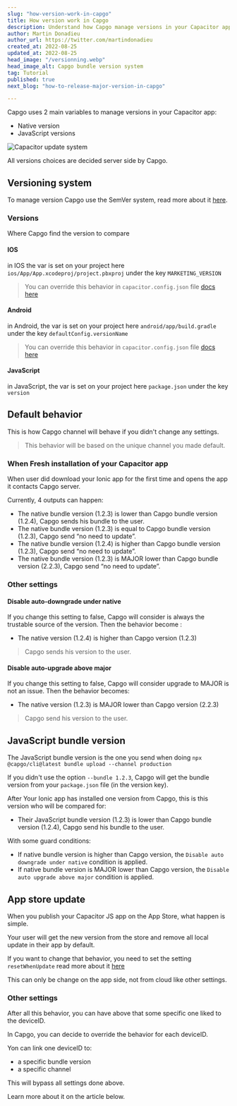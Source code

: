 ```yaml
---
slug: "how-version-work-in-capgo"
title: How version work in Capgo
description: Understand how Capgo manage versions in your Capacitor app, and use it at best. Learn the meaning of major, minor, patch.
author: Martin Donadieu
author_url: https://twitter.com/martindonadieu
created_at: 2022-08-25
updated_at: 2022-08-25
head_image: "/versionning.webp"
head_image_alt: Capgo bundle version system
tag: Tutorial
published: true
next_blog: "how-to-release-major-version-in-capgo"

---
```


Capgo uses 2 main variables to manage versions in your Capacitor app:
  - Native version
  - JavaScript versions


<div class="mx-auto" style="width:100%;">
  <img src="/graph_capgo.webp" alt="Capacitor update system">
</div>

All versions choices are decided server side by Capgo.

## Versioning system

To manage version Capgo use the SemVer system, read more about it [here](https://semver.org/).
### Versions

Where Capgo find the version to compare

#### IOS

  in IOS the var is set on your project here `ios/App/App.xcodeproj/project.pbxproj` under the key `MARKETING_VERSION`
  > You can override this behavior in `capacitor.config.json` file [docs here](https://docs.capgo.app/plugin/auto-update#advanced-settings)

#### Android

  in Android, the var is set on your project here `android/app/build.gradle` under the key `defaultConfig.versionName`
  > You can override this behavior in `capacitor.config.json` file [docs here](https://docs.capgo.app/plugin/auto-update#advanced-settings)
#### JavaScript

  in JavaScript, the var is set on your project here `package.json` under the key `version`

## Default behavior

This is how Capgo channel will behave if you didn't change any settings.

> This behavior will be based on the unique channel you made default.

### When Fresh installation of your Capacitor app
When user did download your Ionic app for the first time and opens the app it contacts Capgo server.

Currently, 4 outputs can happen:
  - The native bundle version (1.2.3) is lower than Capgo bundle version (1.2.4), Capgo sends his bundle to the user.
  - The native bundle version (1.2.3) is equal to Capgo bundle version (1.2.3), Capgo send “no need to update”.
  - The native bundle version (1.2.4) is higher than Capgo bundle version (1.2.3), Capgo send “no need to update”.
  - The native bundle version (1.2.3) is MAJOR lower than Capgo bundle version (2.2.3), Capgo send “no need to update”.

### Other settings

#### Disable auto-downgrade under native

If you change this setting to false, Capgo will consider is always the trustable source of the version.
Then the behavior become :
- The native version (1.2.4) is higher than Capgo version (1.2.3)

> Capgo sends his version to the user.

#### Disable auto-upgrade above major

If you change this setting to false, Capgo will consider upgrade to MAJOR is not an issue.
Then the behavior becomes:
- The native version (1.2.3) is MAJOR lower than Capgo version (2.2.3)

> Capgo send his version to the user.

## JavaScript bundle version

The JavaScript bundle version is the one you send when doing `npx @capgo/cli@latest bundle upload --channel production`

If you didn't use the option `--bundle 1.2.3`, Capgo will get the bundle version from your `package.json` file (in the version key).

After Your Ionic app has installed one version from Capgo, this is this version who will be compared for:
  - Their JavaScript bundle version (1.2.3) is lower than Capgo bundle version (1.2.4), Capgo send his bundle to the user.

With some guard conditions:
  - If native bundle version is higher than Capgo version, the `Disable auto downgrade under native` condition is applied.
  - If native bundle version is MAJOR lower than Capgo version, the `Disable auto upgrade above major` condition is applied.

## App store update

When you publish your Capacitor JS app on the App Store, what happen is simple.

Your user will get the new version from the store and remove all local update in their app by default.

If you want to change that behavior, you need to set the setting `resetWhenUpdate` read more about it [here](https://docs.capgo.app/plugin/api#settings)

This can only be change on the app side, not from cloud like other settings.

### Other settings

After all this behavior, you can have above that some specific one liked to the deviceID.

In Capgo, you can decide to override the behavior for each deviceID.

Yon can link one deviceID to:
  - a specific bundle version
  - a specific channel

This will bypass all settings done above.

Learn more about it on the article below.
